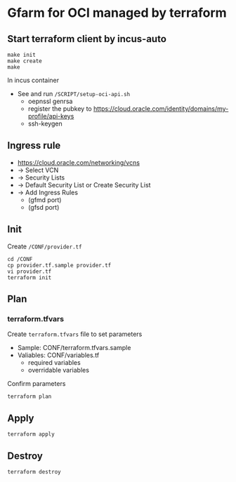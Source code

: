 # Gfarm for OCI managed by terraform

## Start terraform client by incus-auto

```
make init
make create
make
```

In incus container

- See and run `/SCRIPT/setup-oci-api.sh`
  - oepnssl genrsa
  - register the pubkey to https://cloud.oracle.com/identity/domains/my-profile/api-keys
  - ssh-keygen

## Ingress rule

- https://cloud.oracle.com/networking/vcns
- -> Select VCN
- -> Security Lists
- -> Default Security List or Create Security List
- -> Add Ingress Rules
  - (gfmd port)
  - (gfsd port)

## Init

Create `/CONF/provider.tf`

```
cd /CONF
cp provider.tf.sample provider.tf
vi provider.tf
terraform init
```

## Plan

### terraform.tfvars

Create `terraform.tfvars` file to set parameters

- Sample: CONF/terraform.tfvars.sample
- Valiables: CONF/variables.tf
  - required variables
  - overridable variables

Confirm parameters

```
terraform plan
```

## Apply

```
terraform apply
```

## Destroy

```
terraform destroy
```
